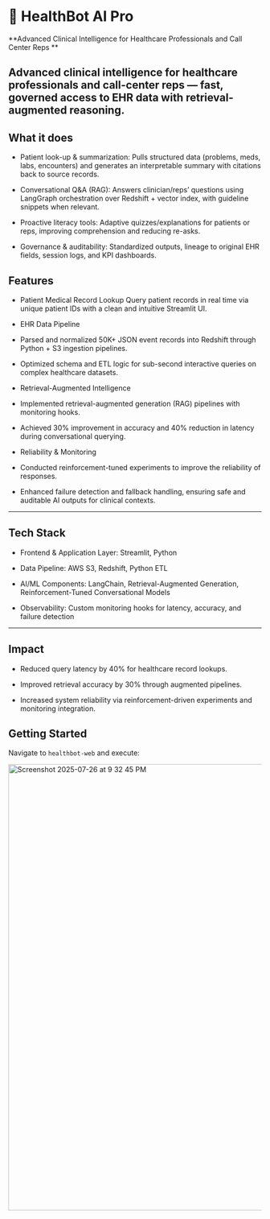 # 🧠 HealthBot AI Pro  
**Advanced Clinical Intelligence for Healthcare Professionals and Call Center Reps **

Advanced clinical intelligence for healthcare professionals and call-center reps — fast, governed access to EHR data with retrieval-augmented reasoning.
--- 
## What it does 

* Patient look-up & summarization: Pulls structured data (problems, meds, labs, encounters) and generates an interpretable summary with citations back to source records.

* Conversational Q&A (RAG): Answers clinician/reps’ questions using LangGraph orchestration over Redshift + vector index, with guideline snippets when relevant.

* Proactive literacy tools: Adaptive quizzes/explanations for patients or reps, improving comprehension and reducing re-asks.

* Governance & auditability: Standardized outputs, lineage to original EHR fields, session logs, and KPI dashboards.


## Features

* Patient Medical Record Lookup
Query patient records in real time via unique patient IDs with a clean and intuitive Streamlit UI.

* EHR Data Pipeline

* Parsed and normalized 50K+ JSON event records into Redshift through Python + S3 ingestion pipelines.

* Optimized schema and ETL logic for sub-second interactive queries on complex healthcare datasets.

* Retrieval-Augmented Intelligence

* Implemented retrieval-augmented generation (RAG) pipelines with monitoring hooks.

* Achieved 30% improvement in accuracy and 40% reduction in latency during conversational querying.

* Reliability & Monitoring

* Conducted reinforcement-tuned experiments to improve the reliability of responses.

* Enhanced failure detection and fallback handling, ensuring safe and auditable AI outputs for clinical contexts.

--- 
## Tech Stack

* Frontend & Application Layer: Streamlit, Python

* Data Pipeline: AWS S3, Redshift, Python ETL

* AI/ML Components: LangChain, Retrieval-Augmented Generation, Reinforcement-Tuned Conversational Models

* Observability: Custom monitoring hooks for latency, accuracy, and failure detection

---
## Impact

* Reduced query latency by 40% for healthcare record lookups.

* Improved retrieval accuracy by 30% through augmented pipelines.

* Increased system reliability via reinforcement-driven experiments and monitoring integration.


## Getting Started  

Navigate to `healthbot-web` and execute:  

<img width="1728" height="887" alt="Screenshot 2025-07-26 at 9 32 45 PM" src="https://github.com/user-attachments/assets/732042b0-5dec-494b-9aa7-df06d9ac32b3" />
